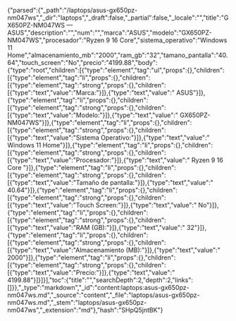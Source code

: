{"parsed":{"_path":"/laptops/asus-gx650pz-nm047ws","_dir":"laptops","_draft":false,"_partial":false,"_locale":"","title":"GX650PZ-NM047WS — ASUS","description":"","num":"","marca":"ASUS","modelo":"GX650PZ-NM047WS","procesador":"Ryzen 9 16 Core","sistema_operativo":"Windows 11 Home","almacenamiento_mb":"2000","ram_gb":"32","tamano_pantalla":"40.64","touch_screen":"No","precio":"4199.88","body":{"type":"root","children":[{"type":"element","tag":"ul","props":{},"children":[{"type":"element","tag":"li","props":{},"children":[{"type":"element","tag":"strong","props":{},"children":[{"type":"text","value":"Marca:"}]},{"type":"text","value":" ASUS"}]},{"type":"element","tag":"li","props":{},"children":[{"type":"element","tag":"strong","props":{},"children":[{"type":"text","value":"Modelo:"}]},{"type":"text","value":" GX650PZ-NM047WS"}]},{"type":"element","tag":"li","props":{},"children":[{"type":"element","tag":"strong","props":{},"children":[{"type":"text","value":"Sistema Operativo:"}]},{"type":"text","value":" Windows 11 Home"}]},{"type":"element","tag":"li","props":{},"children":[{"type":"element","tag":"strong","props":{},"children":[{"type":"text","value":"Procesador:"}]},{"type":"text","value":" Ryzen 9 16 Core "}]},{"type":"element","tag":"li","props":{},"children":[{"type":"element","tag":"strong","props":{},"children":[{"type":"text","value":"Tamaño de pantalla:"}]},{"type":"text","value":" 40.64"}]},{"type":"element","tag":"li","props":{},"children":[{"type":"element","tag":"strong","props":{},"children":[{"type":"text","value":"Touch Screen:"}]},{"type":"text","value":" No"}]},{"type":"element","tag":"li","props":{},"children":[{"type":"element","tag":"strong","props":{},"children":[{"type":"text","value":"RAM (GB):"}]},{"type":"text","value":" 32"}]},{"type":"element","tag":"li","props":{},"children":[{"type":"element","tag":"strong","props":{},"children":[{"type":"text","value":"Almacenamiento (MB):"}]},{"type":"text","value":" 2000"}]},{"type":"element","tag":"li","props":{},"children":[{"type":"element","tag":"strong","props":{},"children":[{"type":"text","value":"Precio:"}]},{"type":"text","value":" 4199.88"}]}]}],"toc":{"title":"","searchDepth":2,"depth":2,"links":[]}},"_type":"markdown","_id":"content:laptops:asus-gx650pz-nm047ws.md","_source":"content","_file":"laptops/asus-gx650pz-nm047ws.md","_stem":"laptops/asus-gx650pz-nm047ws","_extension":"md"},"hash":"SHpQ5jntBK"}